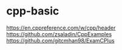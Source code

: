 # cpp-basic

https://en.cppreference.com/w/cpp/header
https://github.com/zsaladin/CppExamples
https://github.com/gitcmhan98/ExamCPlus
